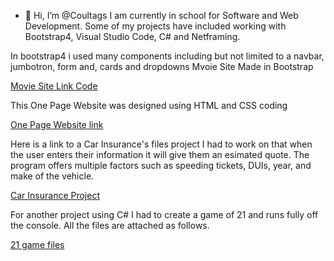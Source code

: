 - 👋 Hi, I’m @Coultags
I am currently in school for Software and Web Development.
Some of my projects have included working with Bootstrap4, Visual Studio Code, C# and Netframing.


In bootstrap4 i used many components including but not limited to a navbar, jumbotron, form and, cards and dropdowns
Mvoie Site Made in Bootstrap

[Movie Site Link Code](https://coultags.github.io/)

This One Page Website was designed using HTML and CSS coding

[One Page Website link](https://coultags.github.io/One_Page_Website/)

Here is a link to a Car Insurance's files project I had to work on that when the user enters their information it will  give them an esimated quote. 
The program offers multiple factors such as speeding tickets, DUIs, year, and make of the vehicle.

[Car Insurance Project](https://github.com/Coultags/C-and-.Net-Framework/tree/main/C%23%20Part%202/CarInsurance)

For another project using C# I had to create a game of 21 and runs fully off the console. All the files are attached as follows.

[21 game files](https://github.com/Coultags/C-and-.Net-Framework/tree/main/C%23%20Part%202/TwentyOne.2/TwentyOne.2)
